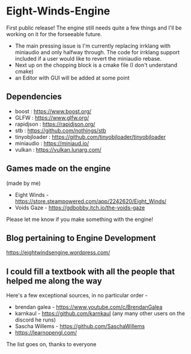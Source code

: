 # Eight-Winds-Engine

First public release!
The engine still needs quite a few things and I'll be working on it for the forseeable future. 
* The main pressing issue is I'm currently replacing irrklang with miniaudio and only halfway through. The code for irrklang support included if a user would like to revert the miniaudio rebase.
* Next up on the chopping block is a cmake file (I don't understand cmake)
* an Editor with GUI will be added at some point



## Dependencies
* boost         : https://www.boost.org/
* GLFW          : https://www.glfw.org/
* rapidjson     : https://rapidjson.org/
* stb           : https://github.com/nothings/stb
* tinyobjloader : https://github.com/tinyobjloader/tinyobjloader
* miniaudio     : https://miniaud.io/
* vulkan        : https://vulkan.lunarg.com/



## Games made on the engine

(made by me)
* Eight Winds - https://store.steampowered.com/app/2242620/Eight_Winds/
* Voids Gaze - https://gdbobby.itch.io/the-voids-gaze

Please let me know if you make something with the engine!



## Blog pertaining to Engine Development
https://eightwindsengine.wordpress.com/


## I could fill a textbook with all the people that helped me along the way
Here's a few exceptional sources, in no particular order -
* brendan galea - https://www.youtube.com/c/BrendanGalea
* karnkaul - https://github.com/karnkaul (any many other users on the discord he runs)
* Sascha Willems - https://github.com/SaschaWillems
* https://learnopengl.com/

The list goes on, thanks to everyone
